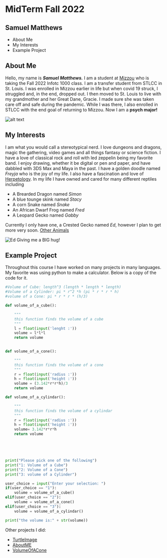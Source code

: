 # MidTerm Fall 2022
## Samuel Matthews

- About Me
- My Interests
- Example Project

## About Me
Hello, my name is ***Samuel Matthews.*** I am a student at [Mizzou](https://missouri.edu/) who is taking the Fall 2022 Infotc 1000 class. I am a transfer student from STLCC in St. Louis. I was enrolled in Mizzou earlier in life but when covid 19 struck, I struggled and, in the end, dropped out. I then moved to St. Louis to live with my grandmother and her Great Dane, Gracie. I made sure she was taken care off and safe during the pandemic. While I was there, I also enrolled in STLCC with the end goal of returning to Mizzou. Now I am a **psych major!**   

![alt text](https://encrypted-tbn0.gstatic.com/images?q=tbn:ANd9GcR9zeazBxYygXW-T25t_r6xDzJyJcMT4Ps_5lCOuXc&usqp=CAE&s)
## My Interests
I am what you would call a stereotypical nerd. I love dungeons and dragons, magic the gathering, video games and all things fantasy or science fiction. I have a love of classical rock and roll with led zeppelin being my favorite band. I enjoy drawing, whether it be digital or pen and paper, and have dabbled with 3DS Max and Maya in the past. I have a golden doodle named *Freyja* who is the joy of my life. I also have a fascination and love of [Herpetology](https://en.wikipedia.org/wiki/Herpetology). In my life I have owned and cared for many different reptiles including 
- A Brearded Dragon named *Simon*
- A blue tounge skink named *Stacy*
- A corn Snake named *Snake*
- An African Dwarf Frog named *Fred*
- A Leopard Gecko named *Gabby*

Currently I only have one, a Crested Gecko named *Ed*, however I plan to get more very soon.
[Other Animals](https://github.com/SCMatthews0/Pets.git)

![Ed Giving me a BIG hug!](https://user-images.githubusercontent.com/116331873/197120056-0d3b9364-e933-4f59-991a-34f8909b7d68.jpg)
## Example Project
Throughout this course I have worked on many projects in many languages. My favorite was using python to make a calculator. Below is a copy of the code for it. 

```python
#Volume of Cube: length^3 (length * length * length)
#Volume of a Cylinder: pi * r^2 *h (pi * r * r * h)
#volume of a Cone: pi * r * r * (h/3)

def volume_of_a_cube():

    """
    this function finds the volume of a cube
    """
    l = float(input('lenght :'))
    volume = l*l*l
    return volume
    

def volume_of_a_cone():

    """
    this function finds the volume of a cone
    """
    r = float(input('radius :'))
    h = float(input('height :'))
    volume = (3.142*r*r*h)/3
    return volume

def volume_of_a_cylindar():

    """
    this function finds the volume of a cylindar
    """
    r = float(input('radius :'))
    h = float(input('height :'))
    volume= 3.142*r*r*h
    return volume





print("Please pick one of the following")
print("1: Volume of a Cube")
print("2: Volume of a Cone")
print("3: volume of a Cylinder")

user_choice = input("Enter your selection: ")
if(user_choice == "1"):
    volume = volume_of_a_cube()
elif(user_choice == "2"):
    volume = volume_of_a_cone()
elif(user_choice == "3"):
    volume = volume_of_a_cylindar()

print("the volume is:" + str(volume))
```
Other projects I did:
- [TurtleImage](https://github.com/SCMatthews0/Turtle.git)
- [AboutME](https://github.com/SCMatthews0/About-Me.git)
- [VolumeOfACone](https://github.com/SCMatthews0/VolumeCone.git)

